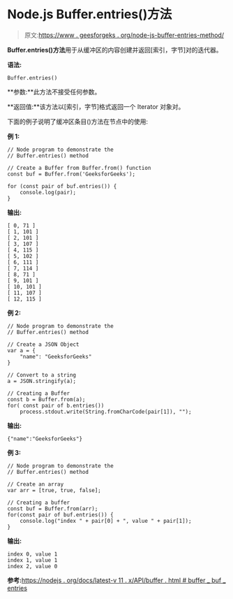 # Node.js Buffer.entries()方法

> 原文:[https://www . geesforgeks . org/node-js-buffer-entries-method/](https://www.geeksforgeeks.org/node-js-buffer-entries-method/)

**Buffer.entries()方法**用于从缓冲区的内容创建并返回[索引，字节]对的迭代器。

**语法:**

```
Buffer.entries()
```

**参数:**此方法不接受任何参数。

**返回值:**该方法以[索引，字节]格式返回一个 Iterator 对象对。

下面的例子说明了缓冲区条目()方法在节点中的使用:

**例 1:**

```
// Node program to demonstrate the
// Buffer.entries() method

// Create a Buffer from Buffer.from() function
const buf = Buffer.from('GeeksforGeeks');

for (const pair of buf.entries()) {
    console.log(pair);
}
```

**输出:**

```
[ 0, 71 ]
[ 1, 101 ]
[ 2, 101 ]
[ 3, 107 ]
[ 4, 115 ]
[ 5, 102 ]
[ 6, 111 ]
[ 7, 114 ]
[ 8, 71 ]
[ 9, 101 ]
[ 10, 101 ]
[ 11, 107 ]
[ 12, 115 ]

```

**例 2:**

```
// Node program to demonstrate the
// Buffer.entries() method

// Create a JSON Object
var a = {
    "name": "GeeksforGeeks"
}

// Convert to a string
a = JSON.stringify(a);

// Creating a Buffer
const b = Buffer.from(a);
for( const pair of b.entries())
    process.stdout.write(String.fromCharCode(pair[1]), "");
```

**输出:**

```
{"name":"GeeksforGeeks"}
```

**例 3:**

```
// Node program to demonstrate the
// Buffer.entries() method

// Create an array
var arr = [true, true, false];

// Creating a buffer
const buf = Buffer.from(arr);
for(const pair of buf.entries()) {
    console.log("index " + pair[0] + ", value " + pair[1]);
} 
```

**输出:**

```
index 0, value 1
index 1, value 1
index 2, value 0
```

**参考:**[https://nodejs . org/docs/latest-v 11 . x/API/buffer . html # buffer _ buf _ entries](https://nodejs.org/docs/latest-v11.x/api/buffer.html#buffer_buf_entries)